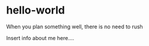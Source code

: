 # hello-world
When you plan something well, there is no need to rush

Insert info about me here....
